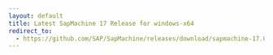 ```yaml
---
layout: default
title: Latest SapMachine 17 Release for windows-x64
redirect_to:
  - https://github.com/SAP/SapMachine/releases/download/sapmachine-17.0.7/sapmachine-jre-17.0.7_windows-x64_bin.zip
---
```

